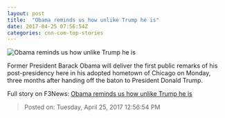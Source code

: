 ```yaml
---
layout: post
title:  "Obama reminds us how unlike Trump he is"
date: 2017-04-25 07:56:54Z
categories: cnn-com-top-stories
---
```


![Obama reminds us how unlike Trump he is](http://i2.cdn.cnn.com/cnnnext/dam/assets/170424155707-obama-04-24-2017-super-tease.jpg)

Former President Barack Obama will deliver the first public remarks of his post-presidency here in his adopted hometown of Chicago on Monday, three months after handing off the baton to President Donald Trump.


Full story on F3News: [Obama reminds us how unlike Trump he is](http://www.f3nws.com/n/CRfNUD)

> Posted on: Tuesday, April 25, 2017 12:56:54 PM
